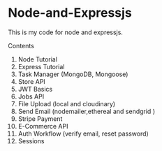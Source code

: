 # Node-and-Expressjs
This is my code for node and expressjs.

Contents
01. Node Tutorial
02. Express Tutorial
03. Task Manager (MongoDB, Mongoose)
04. Store API
05. JWT Basics
06. Jobs API
07. File Upload (local and cloudinary)
08. Send Email (nodemailer,ethereal and sendgrid )
09. Stripe Payment
10. E-Commerce API
11. Auth Workflow (verify email, reset password)
12. Sessions
